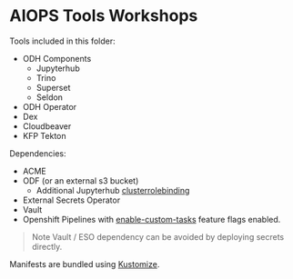 # AIOPS Tools Workshops

Tools included in this folder:

* ODH Components
    * Jupyterhub
    * Trino
    * Superset
    * Seldon
* ODH Operator
* Dex
* Cloudbeaver
* KFP Tekton

Dependencies:
* ACME
* ODF (or an external s3 bucket)
  * Additional Jupyterhub [clusterrolebinding][crbjh]
* External Secrets Operator
* Vault
* Openshift Pipelines with [enable-custom-tasks][kfp-tekton] feature flags enabled.


> Note Vault / ESO dependency can be avoided by deploying secrets directly.

Manifests are bundled using [Kustomize][].

[crbjh]: base/odh-operator/jupyterhub-clusterrolebinding.yaml
[Kustomize]: https://kustomize.io/
[kfp-tekton]: https://github.com/kubeflow/kfp-tekton/blob/master/guides/kfp_tekton_install.md#standalone-kubeflow-pipelines-with-tekton-backend-deployment
